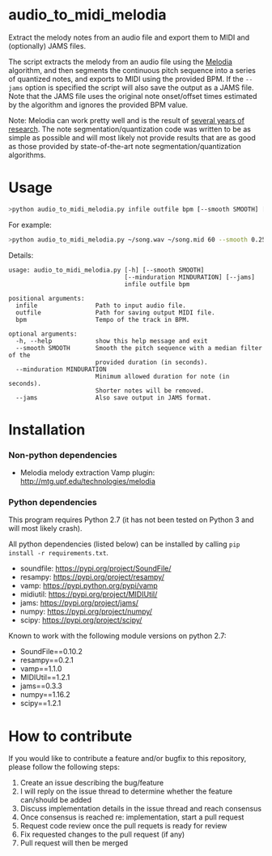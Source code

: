 # audio_to_midi_melodia
Extract the melody notes from an audio file and export them to MIDI and (optionally) JAMS files.

The script extracts the melody from an audio file using the [Melodia](http://mtg.upf.edu/technologies/melodia) algorithm, and then segments the continuous pitch sequence into a series of quantized notes, and exports to MIDI using the provided BPM. If the `--jams` option is specified the script will also save the output as a JAMS file. Note that the JAMS file uses the original note onset/offset times estimated by the algorithm and ignores the provided BPM value.

Note: Melodia can work pretty well and is the result of [several years of research](http://www.justinsalamon.com/publications). The note segmentation/quantization code was written to be as simple as possible and will most likely not provide results that are as good as those provided by state-of-the-art note segmentation/quantization algorithms.

# Usage
```bash
>python audio_to_midi_melodia.py infile outfile bpm [--smooth SMOOTH] [--minduration MINDURATION] [--jams]
```
For example:
```bash
>python audio_to_midi_melodia.py ~/song.wav ~/song.mid 60 --smooth 0.25 --minduration 0.1 --jams
```
Details:
```
usage: audio_to_midi_melodia.py [-h] [--smooth SMOOTH]
                                [--minduration MINDURATION] [--jams]
                                infile outfile bpm

positional arguments:
  infile                Path to input audio file.
  outfile               Path for saving output MIDI file.
  bpm                   Tempo of the track in BPM.

optional arguments:
  -h, --help            show this help message and exit
  --smooth SMOOTH       Smooth the pitch sequence with a median filter of the
                        provided duration (in seconds).
  --minduration MINDURATION
                        Minimum allowed duration for note (in seconds).
                        Shorter notes will be removed.
  --jams                Also save output in JAMS format.
```

# Installation
### Non-python dependencies
- Melodia melody extraction Vamp plugin: http://mtg.upf.edu/technologies/melodia
### Python dependencies
This program requires Python 2.7 (it has not been tested on Python 3 and will most likely crash).

All python dependencies (listed below) can be installed by calling `pip install -r requirements.txt`.
- soundfile: https://pypi.org/project/SoundFile/
- resampy: https://pypi.org/project/resampy/
- vamp: https://pypi.python.org/pypi/vamp
- midiutil: https://pypi.org/project/MIDIUtil/
- jams: https://pypi.org/project/jams/
- numpy: https://pypi.org/project/numpy/
- scipy: https://pypi.org/project/scipy/

Known to work with the following module versions on python 2.7:
- SoundFile==0.10.2
- resampy==0.2.1
- vamp==1.1.0
- MIDIUtil==1.2.1
- jams==0.3.3
- numpy==1.16.2
- scipy==1.2.1

# How to contribute
If you would like to contribute a feature and/or bugfix to this repository, please follow the following steps:
1. Create an issue describing the bug/feature
2. I will reply on the issue thread to determine whether the feature can/should be added
3. Discuss implementation details in the issue thread and reach consensus
4. Once consensus is reached re: implementation, start a pull request
5. Request code review once the pull requets is ready for review
6. Fix requested changes to the pull request (if any)
7. Pull request will then be merged

